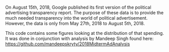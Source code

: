 On August 15th, 2018, Google published its first version of the political advertising transparency report. The purpose of these data is to provide the much needed transparency into the world of political advertisement. However, the data is only from May 27th, 2018 to August 5th, 2018.

This code contains some figures looking at the distribution of that spending. It was done in conjunction with analysis by Mandeep Singh found here: https://github.com/mandeepskryty/2018MidtermAdAnalysis
